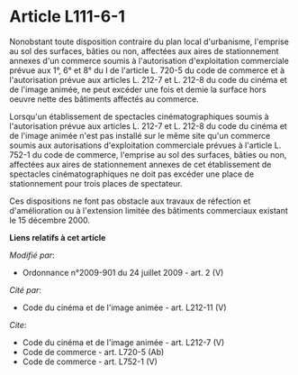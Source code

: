 # Article L111-6-1

Nonobstant toute disposition contraire du plan local d'urbanisme, l'emprise au sol des surfaces, bâties ou non, affectées aux
aires de stationnement annexes d'un commerce soumis à l'autorisation d'exploitation commerciale prévue aux 1°, 6° et 8° du I
de l'article L. 720-5 du code de commerce et à l'autorisation prévue aux articles L. 212-7 et L. 212-8 du code du cinéma et
de l'image animée, ne peut excéder une fois et demie la surface hors oeuvre nette des bâtiments affectés au commerce. 

Lorsqu'un établissement de spectacles cinématographiques soumis à l'autorisation prévue aux articles L. 212-7 et L. 212-8 du
code du cinéma et de l'image animée n'est pas installé sur le même site qu'un commerce soumis aux autorisations
d'exploitation commerciale prévues à l'article L. 752-1 du code de commerce, l'emprise au sol des surfaces, bâties ou non,
affectées aux aires de stationnement annexes de cet établissement de spectacles cinématographiques ne doit pas excéder une
place de stationnement pour trois places de spectateur. 

Ces dispositions ne font pas obstacle aux travaux de réfection et d'amélioration ou à l'extension limitée des bâtiments
commerciaux existant le 15 décembre 2000.

**Liens relatifs à cet article**

_Modifié par_:

  - Ordonnance n°2009-901 du 24 juillet 2009 - art. 2 (V)

_Cité par_:

  - Code du cinéma et de l'image animée - art. L212-11 (V)

_Cite_:

  - Code du cinéma et de l'image animée - art. L212-7 (V)
  - Code de commerce - art. L720-5 (Ab)
  - Code de commerce - art. L752-1 (V)
